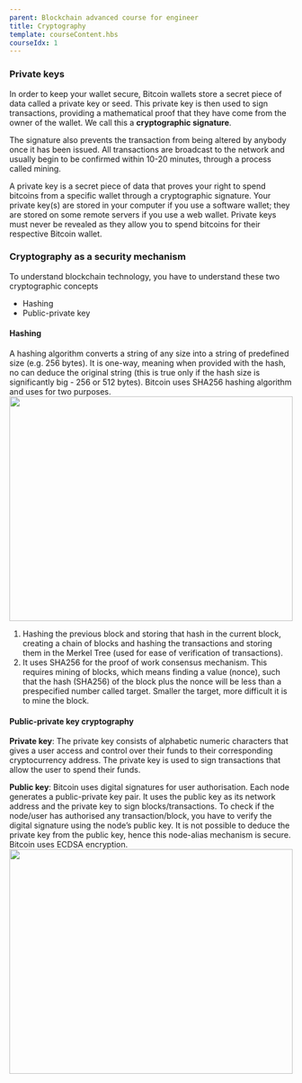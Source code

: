 ```yaml
---
parent: Blockchain advanced course for engineer
title: Cryptography
template: courseContent.hbs
courseIdx: 1
---
```

### Private keys
In order to keep your wallet secure, Bitcoin wallets store a secret piece of data called a private key or seed. This private key is then used to sign transactions, providing a mathematical proof that they have come from the owner of the wallet. We call this a __cryptographic signature__.

The signature also prevents the transaction from being altered by anybody once it has been issued. All transactions are broadcast to the network and usually begin to be confirmed within 10-20 minutes, through a process called mining.

A private key is a secret piece of data that proves your right to spend bitcoins from a specific wallet through a cryptographic signature. Your private key(s) are stored in your computer if you use a software wallet; they are stored on some remote servers if you use a web wallet. Private keys must never be revealed as they allow you to spend bitcoins for their respective Bitcoin wallet.

### Cryptography as a security mechanism
To understand blockchain technology, you have to understand these two cryptographic concepts
* Hashing
* Public-private key

#### Hashing
A hashing algorithm converts a string of any size into a string of predefined size (e.g. 256 bytes). It is one-way, meaning when provided with the hash, no can deduce the original string (this is true only if the hash size is significantly big - 256 or 512 bytes). Bitcoin uses SHA256 hashing algorithm and uses for two purposes.
      <img src="https://raw.githubusercontent.com/XinFinOrg/Blockchain_Tutorial-website/live/dist/img/courses/bc-adv/hashing.png"  style="width:100%; height: 400px; align-content: center; "/>


1. Hashing the previous block and storing that hash in the current block, creating a chain of blocks and hashing the transactions and storing them in the Merkel Tree (used for ease of verification of transactions).
2. It uses SHA256 for the proof of work consensus mechanism. This requires mining of blocks, which means finding a value (nonce), such that the hash (SHA256) of the block plus the nonce will be less than a prespecified number called target. Smaller the target, more difficult it is to mine the block.

#### Public-private key cryptography
__Private key__: The private key consists of alphabetic numeric characters that gives a user access and  control over their funds to their corresponding cryptocurrency address. The private key is used to sign transactions that allow the user to spend their funds.

__Public key__: Bitcoin uses digital signatures for user authorisation. Each node generates a public-private key pair. It uses the public key as its network address and the private key to sign blocks/transactions. To check if the node/user has authorised any transaction/block, you have to verify the digital signature using the node’s public key. It is not possible to deduce the private key from the public key, hence this node-alias mechanism is secure. Bitcoin uses ECDSA encryption.
  <img src="https://raw.githubusercontent.com/XinFinOrg/Blockchain_Tutorial-website/live/dist/img/courses/bc-adv/public-private-key.png"  style="width:100%; height: 400px; align-content: center; "/>

